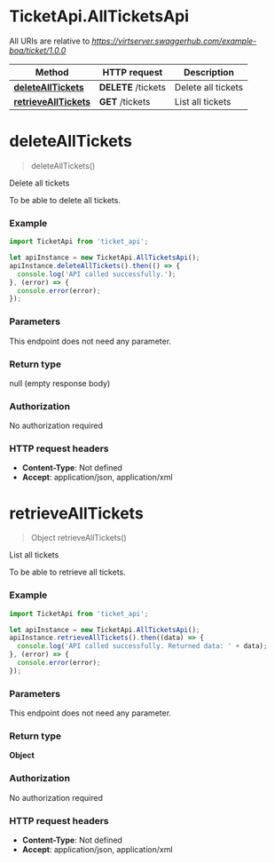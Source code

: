 # TicketApi.AllTicketsApi

All URIs are relative to *https://virtserver.swaggerhub.com/example-boa/ticket/1.0.0*

Method | HTTP request | Description
------------- | ------------- | -------------
[**deleteAllTickets**](AllTicketsApi.md#deleteAllTickets) | **DELETE** /tickets | Delete all tickets
[**retrieveAllTickets**](AllTicketsApi.md#retrieveAllTickets) | **GET** /tickets | List all tickets


<a name="deleteAllTickets"></a>
# **deleteAllTickets**
> deleteAllTickets()

Delete all tickets

To be able to delete all tickets. 

### Example
```javascript
import TicketApi from 'ticket_api';

let apiInstance = new TicketApi.AllTicketsApi();
apiInstance.deleteAllTickets().then(() => {
  console.log('API called successfully.');
}, (error) => {
  console.error(error);
});

```

### Parameters
This endpoint does not need any parameter.

### Return type

null (empty response body)

### Authorization

No authorization required

### HTTP request headers

 - **Content-Type**: Not defined
 - **Accept**: application/json, application/xml

<a name="retrieveAllTickets"></a>
# **retrieveAllTickets**
> Object retrieveAllTickets()

List all tickets

To be able to retrieve all tickets. 

### Example
```javascript
import TicketApi from 'ticket_api';

let apiInstance = new TicketApi.AllTicketsApi();
apiInstance.retrieveAllTickets().then((data) => {
  console.log('API called successfully. Returned data: ' + data);
}, (error) => {
  console.error(error);
});

```

### Parameters
This endpoint does not need any parameter.

### Return type

**Object**

### Authorization

No authorization required

### HTTP request headers

 - **Content-Type**: Not defined
 - **Accept**: application/json, application/xml

